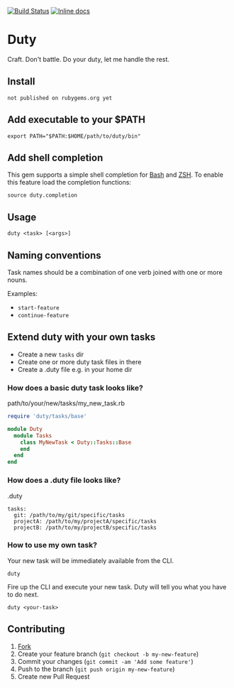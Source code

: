 [![Build Status](https://travis-ci.org/JanOwiesniak/duty.svg?branch=master)](https://travis-ci.org/JanOwiesniak/duty) [![Inline docs](http://inch-ci.org/github/JanOwiesniak/duty.svg?branch=master)](http://inch-ci.org/github/JanOwiesniak/duty)

# Duty

Craft.
Don't battle.
Do your duty, let me handle the rest.

## Install

```
not published on rubygems.org yet
```

## Add executable to your $PATH

```
export PATH="$PATH:$HOME/path/to/duty/bin"
```

## Add shell completion

This gem supports a simple shell completion for
[Bash](https://www.gnu.org/software/bash/) and [ZSH](http://www.zsh.org).
To enable this feature load the completion functions:

```
source duty.completion
```

## Usage

```
duty <task> [<args>]
```

## Naming conventions

Task names should be a combination of one verb joined with one or more nouns.

Examples:

* `start-feature`
* `continue-feature`

## Extend duty with your own tasks

* Create a new `tasks` dir
* Create one or more duty task files in there
* Create a .duty file e.g. in your home dir

### How does a basic duty task looks like?

path/to/your/new/tasks/my_new_task.rb

```ruby
require 'duty/tasks/base'

module Duty
  module Tasks
    class MyNewTask < Duty::Tasks::Base
    end
  end
end
```

### How does a .duty file looks like?

.duty

```
tasks:
  git: /path/to/my/git/specific/tasks
  projectA: /path/to/my/projectA/specific/tasks
  projectB: /path/to/my/projectB/specific/tasks
```

### How to use my own task?

Your new task will be immediately available from the CLI.

```
duty
```

Fire up the CLI and execute your new task.
Duty will tell you what you have to do next.

```
duty <your-task>
```

## Contributing

1. [Fork](http://github.com/JanOwiesniak/duty/fork)
2. Create your feature branch (`git checkout -b my-new-feature`)
3. Commit your changes (`git commit -am 'Add some feature'`)
4. Push to the branch (`git push origin my-new-feature`)
5. Create new Pull Request
